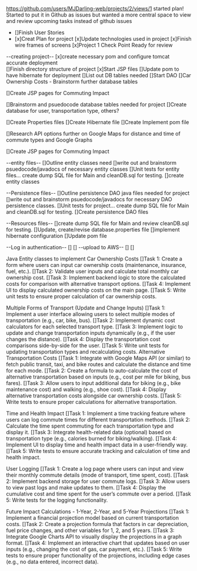 https://github.com/users/MJDarling-web/projects/2/views/1
started plan! Started to put it in Github as issues but wanted a more central space to view and review upcoming tasks instead of github issues

- []Finish User Stories
- [x]Creat Plan for project
[x]Update technologies used in project
[x]Finish wire frames of screens
[x]Project 1 Check Point Ready for review

--creating project--
[x]create necessary pom and configure tomcat accurate deployment  
[]Finish directory structure of project 
[x]Start JSP files
[]Update pom to have hibernate for deployment
[]List out DB tables needed
[]Start DAO 
[]Car Ownership Costs - Brainstorm further database tables

[]Create JSP pages for Commuting Impact

[]Brainstorm and psuedocode database tables needed for project
[]Create database for user, transportation type, others?

[]Create Properties files
[]Create Hibernate file
[]Create Implement pom file

[]Research API options further on Google Maps for distance and time of commute types and Google Graphs

[]Create JSP pages for Commuting Impact

--entity files--
[]Outline entity classes need
[]write out and brainstorm psuedocode/javadocs of necessary entity classes
[]Unit tests for entity files... create dump SQL file for Main and cleanDB.sql for testing.
[]create entity classes

--Persistence files--
[]Outline persistence DAO java files needed for project
[]write out and brainstorm psuedocode/javadocs for necessary DAO persistence classes. 
[]Unit tests for project... create dump SQL file for Main and cleanDB.sql for testing.
[]Create persistence DAO files 

--Resources files--
[]create dump SQL file for Main and review cleanDB.sql for testing.
[]Update, create/revise database.properties file
[]implement hibernate configuration 
[]Update pom file 

--Log in authentication--
[]
[]
--upload to AWS--
[]
[]

Java Entity classes to implement 
Car Ownership Costs
[]Task 1: Create a form where users can input car ownership costs (maintenance, insurance, fuel, etc.).
[]Task 2: Validate user inputs and calculate total monthly car ownership cost.
[]Task 3: Implement backend logic to store the calculated costs for comparison with alternative transport options.
[]Task 4: Implement UI to display calculated ownership costs on the main page.
[]Task 5: Write unit tests to ensure proper calculation of car ownership costs.

Multiple Forms of Transport (Update and Change Inputs)
[]Task 1: Implement a user interface allowing users to select multiple modes of transportation (e.g., car, bike, bus).
[]Task 2: Implement dynamic cost calculators for each selected transport type.
[]Task 3: Implement logic to update and change transportation inputs dynamically (e.g., if the user changes the distance).
[]Task 4: Display the transportation cost comparisons side-by-side for the user.
[]Task 5: Write unit tests for updating transportation types and recalculating costs.
Alternative Transportation Costs
[]Task 1: Integrate with Google Maps API (or similar) to fetch public transit, taxi, and bike routes and calculate the distance and time for each mode.
[]Task 2: Create a formula to auto-calculate the cost of alternative transportation based on inputs (e.g., cost per mile for biking, bus fares).
[]Task 3: Allow users to input additional data for biking (e.g., bike maintenance cost) and walking (e.g., shoe cost).
[]Task 4: Display alternative transportation costs alongside car ownership costs.
[]Task 5: Write tests to ensure proper calculations for alternative transportation.

Time and Health Impact
[]Task 1: Implement a time tracking feature where users can log commute times for different transportation methods.
[]Task 2: Calculate the time spent commuting for each transportation type and display it.
[]Task 3: Integrate health-related data (optional) based on transportation type (e.g., calories burned for biking/walking).
[]Task 4: Implement UI to display time and health impact data in a user-friendly way.
[]Task 5: Write tests to ensure accurate tracking and calculation of time and health impact.

User Logging
[]Task 1: Create a log page where users can input and view their monthly commute details (mode of transport, time spent, cost).
[]Task 2: Implement backend storage for user commute logs.
[]Task 3: Allow users to view past logs and make updates to them.
[]Task 4: Display the cumulative cost and time spent for the user’s commute over a period.
[]Task 5: Write tests for the logging functionality.

Future Impact Calculations - 1-Year, 2-Year, and 5-Year Projections
[]Task 1: Implement a financial projection model based on current transportation costs.
[]Task 2: Create a projection formula that factors in car depreciation, fuel price changes, and other variables for 1, 2, and 5 years.
[]Task 3: Integrate Google Charts API to visually display the projections in a graph format.
[]Task 4: Implement an interactive chart that updates based on user inputs (e.g., changing the cost of gas, car payment, etc.).
[]Task 5: Write tests to ensure proper functionality of the projections, including edge cases (e.g., no data entered, incorrect data).

